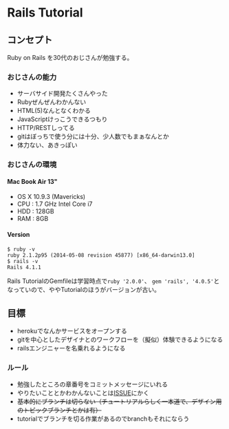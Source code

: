 # Rails Tutorial


## コンセプト

Ruby on Rails を30代のおじさんが勉強する。

### おじさんの能力

* サーバサイド開発たくさんやった
* Rubyぜんぜんわかんない
* HTML(5)なんとなくわかる
* JavaScriptけっこうできるつもり
* HTTP/RESTしってる
* gitはぼっちで使う分には十分、少人数でもまぁなんとか
* 体力ない、あきっぽい

### おじさんの環境

#### Mac Book Air 13"

* OS X 10.9.3 (Mavericks)
* CPU : 1.7 GHz Intel Core i7
* HDD : 128GB
* RAM : 8GB


#### Version

``` shell
$ ruby -v
ruby 2.1.2p95 (2014-05-08 revision 45877) [x86_64-darwin13.0]
$ rails -v
Rails 4.1.1
```

Rails TutorialのGemfileは学習時点で`ruby '2.0.0'`、
`gem 'rails', '4.0.5'`となっていので、ややTutorialのほうがバージョンが古い。



## 目標

* herokuでなんかサービスをオープンする
* gitを中心としたデザイナとのワークフローを（擬似）体験できるようになる
* railsエンジニャーを名乗れるようになる

### ルール

* 勉強したところの章番号をコミットメッセージにいれる
* やりたいこととかわかんないことは[ISSUE](https://github.com/shoota/rails-tutorial/issues)にかく
* ~~基本的にブランチは切らない（チュートリアルらしく一本道で、デザイン用のトピックブランチとかは有）~~
* tutorialでブランチを切る作業があるのでbranchもそれにならう 

